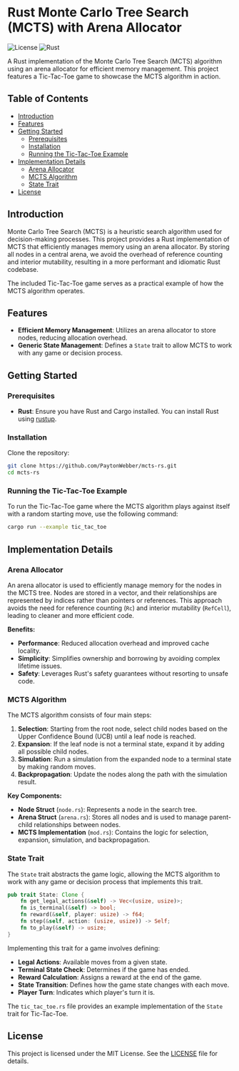 # Rust Monte Carlo Tree Search (MCTS) with Arena Allocator

![License](https://img.shields.io/badge/license-MIT-blue.svg)
![Rust](https://img.shields.io/badge/rust-1.56%2B-orange.svg)

A Rust implementation of the Monte Carlo Tree Search (MCTS) algorithm using an arena allocator for efficient memory management. This project features a Tic-Tac-Toe game to showcase the MCTS algorithm in action.

## Table of Contents

- [Introduction](#introduction)
- [Features](#features)
- [Getting Started](#getting-started)
  - [Prerequisites](#prerequisites)
  - [Installation](#installation)
  - [Running the Tic-Tac-Toe Example](#running-the-tic-tac-toe-example)
- [Implementation Details](#implementation-details)
  - [Arena Allocator](#arena-allocator)
  - [MCTS Algorithm](#mcts-algorithm)
  - [State Trait](#state-trait)
- [License](#license)

## Introduction

Monte Carlo Tree Search (MCTS) is a heuristic search algorithm used for decision-making processes. This project provides a Rust implementation of MCTS that efficiently manages memory using an arena allocator. By storing all nodes in a central arena, we avoid the overhead of reference counting and interior mutability, resulting in a more performant and idiomatic Rust codebase.

The included Tic-Tac-Toe game serves as a practical example of how the MCTS algorithm operates.

## Features

- **Efficient Memory Management**: Utilizes an arena allocator to store nodes, reducing allocation overhead.
- **Generic State Management**: Defines a `State` trait to allow MCTS to work with any game or decision process.

## Getting Started

### Prerequisites

- **Rust**: Ensure you have Rust and Cargo installed. You can install Rust using [rustup](https://rustup.rs/).

### Installation

Clone the repository:

```bash
git clone https://github.com/PaytonWebber/mcts-rs.git
cd mcts-rs
```

### Running the Tic-Tac-Toe Example

To run the Tic-Tac-Toe game where the MCTS algorithm plays against itself with a random starting move, use the following command:

```bash
cargo run --example tic_tac_toe
```

## Implementation Details

### Arena Allocator

An arena allocator is used to efficiently manage memory for the nodes in the MCTS tree. Nodes are stored in a vector, and their relationships are represented by indices rather than pointers or references. This approach avoids the need for reference counting (`Rc`) and interior mutability (`RefCell`), leading to cleaner and more efficient code.

**Benefits:**

- **Performance**: Reduced allocation overhead and improved cache locality.
- **Simplicity**: Simplifies ownership and borrowing by avoiding complex lifetime issues.
- **Safety**: Leverages Rust's safety guarantees without resorting to unsafe code.

### MCTS Algorithm

The MCTS algorithm consists of four main steps:

1. **Selection**: Starting from the root node, select child nodes based on the Upper Confidence Bound (UCB) until a leaf node is reached.
2. **Expansion**: If the leaf node is not a terminal state, expand it by adding all possible child nodes.
3. **Simulation**: Run a simulation from the expanded node to a terminal state by making random moves.
4. **Backpropagation**: Update the nodes along the path with the simulation result.

**Key Components:**

- **Node Struct** (`node.rs`): Represents a node in the search tree.
- **Arena Struct** (`arena.rs`): Stores all nodes and is used to manage parent-child relationships between nodes.
- **MCTS Implementation** (`mod.rs`): Contains the logic for selection, expansion, simulation, and backpropagation.

### State Trait

The `State` trait abstracts the game logic, allowing the MCTS algorithm to work with any game or decision process that implements this trait.

```rust
pub trait State: Clone {
    fn get_legal_actions(&self) -> Vec<(usize, usize)>;
    fn is_terminal(&self) -> bool;
    fn reward(&self, player: usize) -> f64;
    fn step(&self, action: (usize, usize)) -> Self;
    fn to_play(&self) -> usize;
}
```

Implementing this trait for a game involves defining:

- **Legal Actions**: Available moves from a given state.
- **Terminal State Check**: Determines if the game has ended.
- **Reward Calculation**: Assigns a reward at the end of the game.
- **State Transition**: Defines how the game state changes with each move.
- **Player Turn**: Indicates which player's turn it is.

The `tic_tac_toe.rs` file provides an example implementation of the `State` trait for Tic-Tac-Toe.

## License

This project is licensed under the MIT License. See the [LICENSE](LICENSE) file for details.
